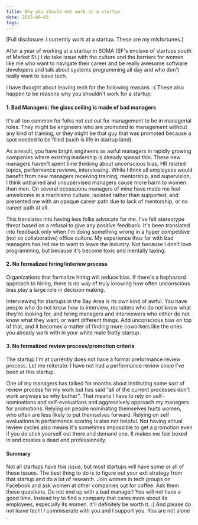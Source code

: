 ```yaml
---
title: Why you should not work at a startup
date: 2015-08-03
tags:
---
```


[Full disclosure: I currently work at a startup. These are my misfortunes.]

After a year of working at a startup in SOMA (SF's enclave of startups south of Market St.) I do take issue with the culture and the barriers for women like me who want to navigate their career and be really awesome software developers and talk about systems programming all day and who don't really want to leave tech. 

I have thought about leaving tech for the following reasons. :( These also happen to be reasons why you shouldn't work for a startup:

#### 1. Bad Managers: the glass ceiling is made of bad managers

It's all too common for folks not cut out for management to be in managerial roles. They might be engineers who are promoted to management without any kind of training, or they might be that guy that was promoted because a spot needed to be filled (such is life in startup land). 

As a result, you have bright engineers as awful managers in rapidly growing companies where existing leadership is already spread thin. These new managers haven't spent time thinking about unconscious bias, HR related topics, performance reviews, interviewing. While I think all employees would benefit from new managers receiving training, mentorship, and supervision, I think untrained and unsupervised managers cause more harm to women than men. On several occassions managers of mine have made me feel unwelcome in a machismo culture; isolated rather than supported; and presented me with an opaque career path due to lack of mentorship, or no career path at all. 

This translates into having less folks advocate for me. I've felt stereotype threat based on a refusal to give any positive feedback. It's been translated into feedback only when I'm doing something wrong in a hyper competitive (not so collaborative) office culture. My experience thus far with bad managers has led me to want to leave the industry. Not because I don't love programming, but because it's become toxic and mentally taxing.

#### 2. No formalized hiring/interiew process

Organizations that formalize hiring will reduce bias. If there's a haphazard approach to hiring, there is no way of truly knowing how often unconscious bias play a large role in decision making.

Interviewing for startups in the Bay Area is its own kind of awful. You have people who do not know how to interview, recruiters who do not know what they're looking for, and hiring managers and interviewers who either do not know what they want, or want different things. Add unconscious bias on top of that, and it becomes a matter of finding more coworkers like the ones you already work with in your white male fratty startup.

#### 3. No formalized review process/promotion criteria

The startup I'm at currently does not have a formal preformance review process. Let me reiterate: I have not had a performance review since I've been at this startup. 

One of my managers has talked for months about instituting some sort of review process for my work but has said "all of the current processes don't work anyways so why bother". That means I have to rely on self-nominations and self-evaluations and aggressively approach my managers for promotions. Relying on people nominating themselves hurts women, who often are less likely to put themselves forward. Relying on self evaluations in performance scoring is also not helpful. Not having actual review cycles also means it's sometimes impossible to get a promotion even if you do stick yourself out there and demand one. It makes me feel boxed in and creates a dead end professionally.

#### Summary

Not all startups have this issue, but most startups will have some or all of these issues. The best thing to do is to figure out your exit strategy from that startup and do a lot of research. Join women in tech groups on Facebook and ask women at other companies out for coffee. Ask them these questions. Do not end up with a bad manager! You will not have a good time. Instead try to find a company that cares more about its employees, especially its women. It'll definitely be worth it. :) And please do not leave tech! I commiserate with you and I support you. You are not alone <i class="fa fa-heart"></i>.










